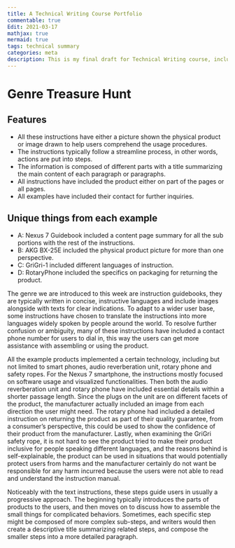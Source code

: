 ```yaml
---
title: A Technical Writing Course Portfolio
commentable: true
Edit: 2021-03-17
mathjax: true
mermaid: true
tags: technical summary
categories: meta
description: This is my final draft for Technical Writing course, including a collection of writings related but not limited to tech.
---
```


# Genre Treasure Hunt
## Features

- All these instructions have either a picture shown the physical product or image drawn to help users comprehend the usage procedures.
- The instructions typically follow a streamline process, in other words, actions are put into steps.
- The information is composed of different parts with a title summarizing the main content of each paragraph or paragraphs.
- All instructions have included the product either on part of the pages or all pages.
- All examples have included their contact for further inquiries.

## Unique things from each example

- A: Nexus 7 Guidebook included a content page summary for all the sub portions with the rest of the instructions.
- B: AKG BX-25E included the physical product picture for more than one perspective.
- C: GriGri-1 included different languages of instruction.
- D: RotaryPhone included the specifics on packaging for returning the product.


The genre we are introduced to this week are instruction guidebooks, they are typically written in concise, instructive languages and include images alongside with texts for clear indications. To adapt to a wider user base, some instructions have chosen to translate the instructions into more languages widely spoken by people around the world. To resolve further confusion or ambiguity, many of these instructions have included a contact phone number for users to dial in, this way the users can get more assistance with assembling or using the product.

All the example products implemented a certain technology, including but not limited to smart phones, audio reverberation unit, rotary phone and safety ropes. For the Nexus 7 smartphone, the instructions mostly focused on software usage and visualized functionalities. Then both the audio reverberation unit and rotary phone have included essential details within a shorter passage length. Since the plugs on the unit are on different facets of the product, the manufacturer actually included an image from each direction the user might need. The rotary phone had included a detailed instruction on returning the product as part of their quality guarantee, from a consumer’s perspective, this could be used to show the confidence of their product from the manufacturer. Lastly, when examining the GriGri safety rope, it is not hard to see the product tried to make their product inclusive for people speaking different languages, and the reasons behind is self-explainable, the product can be used in situations that would potentially protect users from harms and the manufacturer certainly do not want be responsible for any harm incurred because the users were not able to read and understand the instruction manual. 

Noticeably with the text instructions, these steps guide users in usually a progressive approach. The beginning typically introduces the parts of products to the users, and then moves on to discuss how to assemble the small things for complicated behaviors. Sometimes, each specific step might be composed of more complex sub-steps, and writers would then create a descriptive title summarizing related steps, and compose the smaller steps into a more detailed paragraph.
